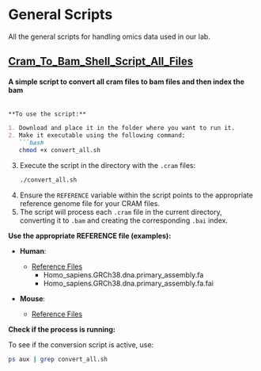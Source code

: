 
# General Scripts

All the general scripts for handling omics data used in our lab.

## [Cram_To_Bam_Shell_Script_All_Files](General_Genomics_Scripts/convert_all.sh)
#### A simple script to convert all cram files to bam files and then index the bam

```markdown

**To use the script:**

1. Download and place it in the folder where you want to run it.
2. Make it executable using the following command:
   ```bash
   chmod +x convert_all.sh
   ```
3. Execute the script in the directory with the `.cram` files:
   ```bash
   ./convert_all.sh
   ```
4. Ensure the `REFERENCE` variable within the script points to the appropriate reference genome file for your CRAM files.
5. The script will process each `.cram` file in the current directory, converting it to `.bam` and creating the corresponding `.bai` index.

**Use the appropriate REFERENCE file (examples):**

- **Human**:
  - [Reference Files](https://ftp.ensembl.org/pub/release-110/fasta/homo_sapiens/dna/)
    - Homo_sapiens.GRCh38.dna.primary_assembly.fa
    - Homo_sapiens.GRCh38.dna.primary_assembly.fa.fai

- **Mouse**:
  - [Reference Files](https://ftp.ensembl.org/pub/release-110/fasta/mus_musculus/dna/)

**Check if the process is running:**

To see if the conversion script is active, use:
```bash
ps aux | grep convert_all.sh
```

```
